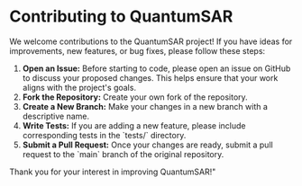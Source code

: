 # Contributing to QuantumSAR

We welcome contributions to the QuantumSAR project! If you have ideas for improvements, new features, or bug fixes, please follow these steps:

1.  **Open an Issue:** Before starting to code, please open an issue on GitHub to discuss your proposed changes. This helps ensure that your work aligns with the project's goals.
2.  **Fork the Repository:** Create your own fork of the repository.
3.  **Create a New Branch:** Make your changes in a new branch with a descriptive name.
4.  **Write Tests:** If you are adding a new feature, please include corresponding tests in the \`tests/\` directory.
5.  **Submit a Pull Request:** Once your changes are ready, submit a pull request to the \`main\` branch of the original repository.

Thank you for your interest in improving QuantumSAR!"
